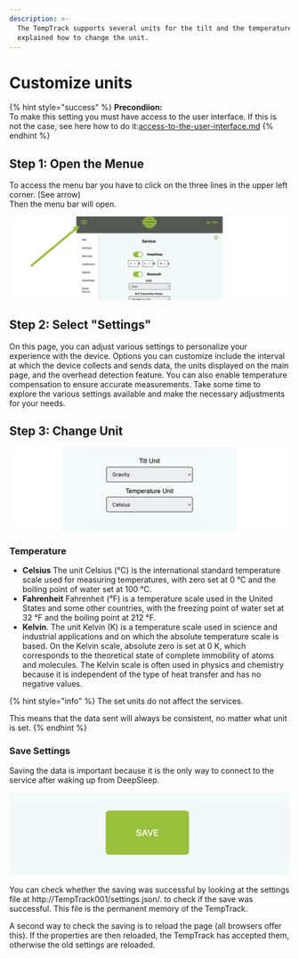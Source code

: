 ```yaml
---
description: >-
  The TempTrack supports several units for the tilt and the temperature. Here is
  explained how to change the unit.
---
```


# Customize units



{% hint style="success" %}
**Precondiion:**\
To make this setting you must have access to the user interface. If this is not the case, see here how to do it:[access-to-the-user-interface.md](access-to-the-user-interface.md "mention")
{% endhint %}

## Step 1: Open the Menue

To access the menu bar you have to click on the three lines in the upper left corner. (See arrow)\
Then the menu bar will open.

![access the menu bar by clicking the three lines in the upper left corner](.gitbook/assets/Folie4.png)

## Step 2: Select "Settings"

On this page, you can adjust various settings to personalize your experience with the device. Options you can customize include the interval at which the device collects and sends data, the units displayed on the main page, and the overhead detection feature. You can also enable temperature compensation to ensure accurate measurements. Take some time to explore the various settings available and make the necessary adjustments for your needs.

## Step 3: Change Unit

![](.gitbook/assets/Folie16.png)

### Temperature

* **Celsius** The unit Celsius (°C) is the international standard temperature scale used for measuring temperatures, with zero set at 0 °C and the boiling point of water set at 100 °C.
* **Fahrenheit** Fahrenheit (°F) is a temperature scale used in the United States and some other countries, with the freezing point of water set at 32 °F and the boiling point at 212 °F.
* **Kelvin**. The unit Kelvin (K) is a temperature scale used in science and industrial applications and on which the absolute temperature scale is based. On the Kelvin scale, absolute zero is set at 0 K, which corresponds to the theoretical state of complete immobility of atoms and molecules. The Kelvin scale is often used in physics and chemistry because it is independent of the type of heat transfer and has no negative values.

{% hint style="info" %}
The set units do not affect the services.

This means that the data sent will always be consistent, no matter what unit is set.
{% endhint %}

### Save Settings

Saving the data is important because it is the only way to connect to the service after waking up from DeepSleep.

![Pressing the "save" button saves the settings.](.gitbook/assets/Folie5.png)

You can check whether the saving was successful by looking at the settings file at http://TempTrack001/settings.json/. to check if the save was successful. This file is the permanent memory of the TempTrack.

A second way to check the saving is to reload the page (all browsers offer this). If the properties are then reloaded, the TempTrack has accepted them, otherwise the old settings are reloaded.
